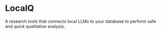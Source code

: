 # LocalQ
A research tools that connects local LLMs to your database to perform safe and quick qualitative analysis. 
